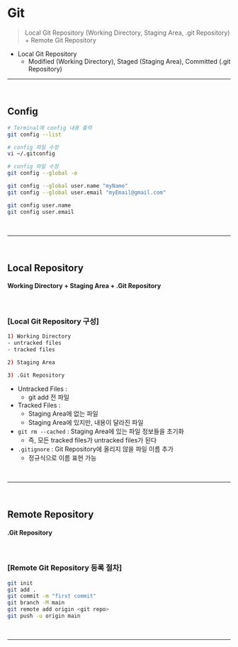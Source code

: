 # Git
> Local Git Repository (Working Directory, Staging Area, .git Repository) + Remote Git Repository
* Local Git Repository
  * Modified (Working Directory), Staged (Staging Area), Committed (.git Repository)
 
<hr>
<br>

## Config

```bash
# Terminal에 config 내용 출력
git config --list

# config 파일 수정
vi ~/.gitconfig

# config 파일 수정
git config --global -e

git config --global user.name "myName"
git config --global user.email "myEmail@gmail.com"

git config user.name
git config user.email
```

<br>
<hr>
<br>

## Local Repository
#### Working Directory + Staging Area + .Git Repository

<br>

### [Local Git Repository 구성]
```bash
1) Working Directory
- untracked files
- tracked files

2) Staging Area

3) .Git Repository
```
* Untracked Files : 
  * git add 전 파일
* Tracked Files : 
  * Staging Area에 없는 파일
  * Staging Area에 있지만, 내용이 달라진 파일
* `git rm --cached` : Staging Area에 있는 파일 정보들을 초기화
  * 즉, 모든 tracked files가 untracked files가 된다
* `.gitignore` : Git Repository에 올리지 않을 파일 이름 추가
  * 정규식으로 이름 표현 가능

<br>
<hr>
<br>

## Remote Repository
#### .Git Repository

<br>

### [Remote Git Repository 등록 절차]
```bash
git init 
git add . 
git commit -m "first commit" 
git branch -M main 
git remote add origin <git repo> 
git push -u origin main
```

<br>
<hr>
<br>
